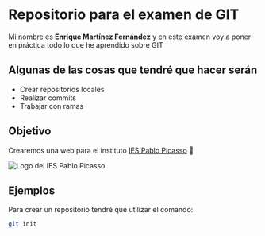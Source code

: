 # Repositorio para el examen de GIT

Mi nombre es **Enrique Martínez Fernández** y en este examen voy a poner en práctica todo lo que he aprendido sobre GIT

## Algunas de las cosas que tendré que hacer serán

- Crear repositorios locales
- Realizar commits
- Trabajar con ramas

## Objetivo

Crearemos una web para el instituto [IES Pablo Picasso](https://fpiespablopicasso.es/) :school:

![Logo del IES Pablo Picasso](https://fpiespablopicasso.es/wp-content/uploads/2022/03/LOGOTIPO-IES-PABLO-PICASSO-texto-morado.png)

## Ejemplos

Para crear un repositorio tendré que utilizar el comando:

```bash
git init
